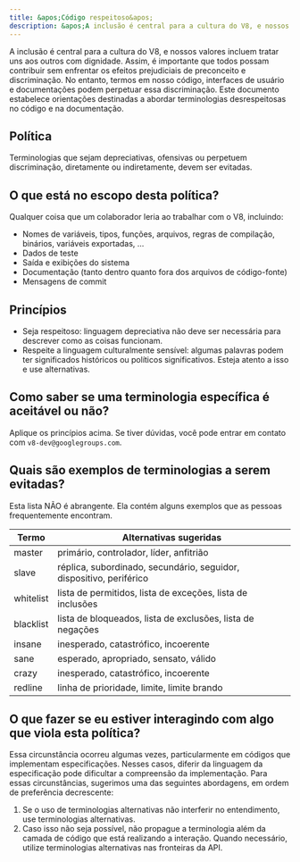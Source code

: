 ```yaml
---
title: &apos;Código respeitoso&apos;
description: &apos;A inclusão é central para a cultura do V8, e nossos valores incluem tratar uns aos outros com dignidade. Assim, é importante que todos possam contribuir sem enfrentar os efeitos prejudiciais de preconceito e discriminação.&apos;
---
```


A inclusão é central para a cultura do V8, e nossos valores incluem tratar uns aos outros com dignidade. Assim, é importante que todos possam contribuir sem enfrentar os efeitos prejudiciais de preconceito e discriminação. No entanto, termos em nosso código, interfaces de usuário e documentações podem perpetuar essa discriminação. Este documento estabelece orientações destinadas a abordar terminologias desrespeitosas no código e na documentação.

## Política

Terminologias que sejam depreciativas, ofensivas ou perpetuem discriminação, diretamente ou indiretamente, devem ser evitadas.

## O que está no escopo desta política?

Qualquer coisa que um colaborador leria ao trabalhar com o V8, incluindo:

- Nomes de variáveis, tipos, funções, arquivos, regras de compilação, binários, variáveis exportadas, ...
- Dados de teste
- Saída e exibições do sistema
- Documentação (tanto dentro quanto fora dos arquivos de código-fonte)
- Mensagens de commit

## Princípios

- Seja respeitoso: linguagem depreciativa não deve ser necessária para descrever como as coisas funcionam.
- Respeite a linguagem culturalmente sensível: algumas palavras podem ter significados históricos ou políticos significativos. Esteja atento a isso e use alternativas.

## Como saber se uma terminologia específica é aceitável ou não?

Aplique os princípios acima. Se tiver dúvidas, você pode entrar em contato com `v8-dev@googlegroups.com`.

## Quais são exemplos de terminologias a serem evitadas?

Esta lista NÃO é abrangente. Ela contém alguns exemplos que as pessoas frequentemente encontram.


| Termo     | Alternativas sugeridas                                         |
| --------- | ------------------------------------------------------------- |
| master    | primário, controlador, líder, anfitrião                       |
| slave     | réplica, subordinado, secundário, seguidor, dispositivo, periférico |
| whitelist | lista de permitidos, lista de exceções, lista de inclusões    |
| blacklist | lista de bloqueados, lista de exclusões, lista de negações    |
| insane    | inesperado, catastrófico, incoerente                          |
| sane      | esperado, apropriado, sensato, válido                         |
| crazy     | inesperado, catastrófico, incoerente                          |
| redline   | linha de prioridade, limite, limite brando                    |


## O que fazer se eu estiver interagindo com algo que viola esta política?

Essa circunstância ocorreu algumas vezes, particularmente em códigos que implementam especificações. Nesses casos, diferir da linguagem da especificação pode dificultar a compreensão da implementação. Para essas circunstâncias, sugerimos uma das seguintes abordagens, em ordem de preferência decrescente:

1. Se o uso de terminologias alternativas não interferir no entendimento, use terminologias alternativas.
1. Caso isso não seja possível, não propague a terminologia além da camada de código que está realizando a interação. Quando necessário, utilize terminologias alternativas nas fronteiras da API.

